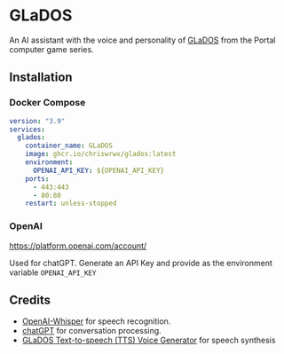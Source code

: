 # GLaDOS

An AI assistant with the voice and personality of [GLaDOS](https://en.wikipedia.org/wiki/GLaDOS) from the Portal computer game series.

## Installation

### Docker Compose
```yml
version: "3.9"
services:
  glados:
    container_name: GLaDOS
    image: ghcr.io/chriswrwx/glados:latest
    environment:
      OPENAI_API_KEY: ${OPENAI_API_KEY}
    ports:
      - 443:443
      - 80:80
    restart: unless-stopped
```

### OpenAI

https://platform.openai.com/account/

Used for chatGPT. Generate an API Key and provide as the environment variable `OPENAI_API_KEY`


## Credits
- [OpenAI-Whisper](https://pypi.org/project/openai-whisper/) for speech recognition.
- [chatGPT](https://chat.openai.com/) for conversation processing.
- [GLaDOS Text-to-speech (TTS) Voice Generator](https://github.com/R2D2FISH/glados-tts) for speech synthesis